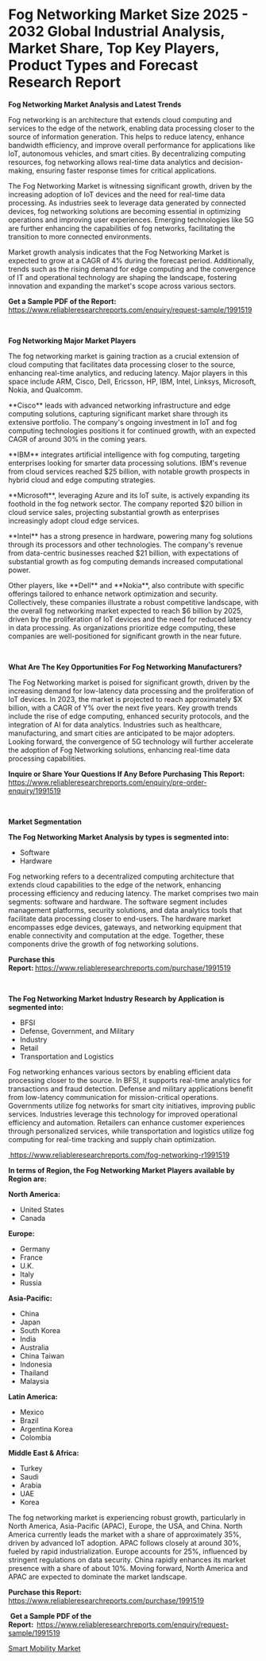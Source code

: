 <p><h1>Fog Networking Market Size 2025 - 2032 Global Industrial Analysis, Market Share, Top Key Players, Product Types and Forecast Research Report</h1></p><p><strong>Fog Networking Market Analysis and Latest Trends</strong></p>
<p><p>Fog networking is an architecture that extends cloud computing and services to the edge of the network, enabling data processing closer to the source of information generation. This helps to reduce latency, enhance bandwidth efficiency, and improve overall performance for applications like IoT, autonomous vehicles, and smart cities. By decentralizing computing resources, fog networking allows real-time data analytics and decision-making, ensuring faster response times for critical applications.</p><p>The Fog Networking Market is witnessing significant growth, driven by the increasing adoption of IoT devices and the need for real-time data processing. As industries seek to leverage data generated by connected devices, fog networking solutions are becoming essential in optimizing operations and improving user experiences. Emerging technologies like 5G are further enhancing the capabilities of fog networks, facilitating the transition to more connected environments.</p><p>Market growth analysis indicates that the Fog Networking Market is expected to grow at a CAGR of 4% during the forecast period. Additionally, trends such as the rising demand for edge computing and the convergence of IT and operational technology are shaping the landscape, fostering innovation and expanding the market's scope across various sectors.</p></p>
<p><strong>Get a Sample PDF of the Report:&nbsp;</strong> <a href="https://www.reliableresearchreports.com/enquiry/request-sample/1991519?utm_campaign=2938&utm_medium=2&utm_source=Github&utm_content=ia&utm_term=09032025&utm_id=fog-networking">https://www.reliableresearchreports.com/enquiry/request-sample/1991519</a></p>
<p>&nbsp;</p>
<p><strong>Fog Networking Major Market Players</strong></p>
<p><p>The fog networking market is gaining traction as a crucial extension of cloud computing that facilitates data processing closer to the source, enhancing real-time analytics, and reducing latency. Major players in this space include ARM, Cisco, Dell, Ericsson, HP, IBM, Intel, Linksys, Microsoft, Nokia, and Qualcomm. </p><p>**Cisco** leads with advanced networking infrastructure and edge computing solutions, capturing significant market share through its extensive portfolio. The company's ongoing investment in IoT and fog computing technologies positions it for continued growth, with an expected CAGR of around 30% in the coming years. </p><p>**IBM** integrates artificial intelligence with fog computing, targeting enterprises looking for smarter data processing solutions. IBM's revenue from cloud services reached $25 billion, with notable growth prospects in hybrid cloud and edge computing strategies.</p><p>**Microsoft**, leveraging Azure and its IoT suite, is actively expanding its foothold in the fog network sector. The company reported $20 billion in cloud service sales, projecting substantial growth as enterprises increasingly adopt cloud edge services.</p><p>**Intel** has a strong presence in hardware, powering many fog solutions through its processors and other technologies. The company's revenue from data-centric businesses reached $21 billion, with expectations of substantial growth as fog computing demands increased computational power.</p><p>Other players, like **Dell** and **Nokia**, also contribute with specific offerings tailored to enhance network optimization and security. Collectively, these companies illustrate a robust competitive landscape, with the overall fog networking market expected to reach $6 billion by 2025, driven by the proliferation of IoT devices and the need for reduced latency in data processing. As organizations prioritize edge computing, these companies are well-positioned for significant growth in the near future.</p></p>
<p>&nbsp;</p>
<p><strong>What Are The Key Opportunities For Fog Networking Manufacturers?</strong></p>
<p><p>The Fog Networking market is poised for significant growth, driven by the increasing demand for low-latency data processing and the proliferation of IoT devices. In 2023, the market is projected to reach approximately $X billion, with a CAGR of Y% over the next five years. Key growth trends include the rise of edge computing, enhanced security protocols, and the integration of AI for data analytics. Industries such as healthcare, manufacturing, and smart cities are anticipated to be major adopters. Looking forward, the convergence of 5G technology will further accelerate the adoption of Fog Networking solutions, enhancing real-time data processing capabilities.</p></p>
<p><strong>Inquire or Share Your Questions If Any Before Purchasing This Report:</strong> <a href="https://www.reliableresearchreports.com/enquiry/pre-order-enquiry/1991519?utm_campaign=2938&utm_medium=2&utm_source=Github&utm_content=ia&utm_term=09032025&utm_id=fog-networking">https://www.reliableresearchreports.com/enquiry/pre-order-enquiry/1991519</a></p>
<p>&nbsp;</p>
<p><strong>Market Segmentation</strong></p>
<p><strong>The Fog Networking Market Analysis by types is segmented into:</strong></p>
<p><ul><li>Software</li><li>Hardware</li></ul></p>
<p><p>Fog networking refers to a decentralized computing architecture that extends cloud capabilities to the edge of the network, enhancing processing efficiency and reducing latency. The market comprises two main segments: software and hardware. The software segment includes management platforms, security solutions, and data analytics tools that facilitate data processing closer to end-users. The hardware market encompasses edge devices, gateways, and networking equipment that enable connectivity and computation at the edge. Together, these components drive the growth of fog networking solutions.</p></p>
<p><strong>Purchase this Report:&nbsp;</strong><a href="https://www.reliableresearchreports.com/purchase/1991519?utm_campaign=2938&utm_medium=2&utm_source=Github&utm_content=ia&utm_term=09032025&utm_id=fog-networking">https://www.reliableresearchreports.com/purchase/1991519</a></p>
<p>&nbsp;</p>
<p><strong>The Fog Networking Market Industry Research by Application is segmented into:</strong></p>
<p><ul><li>BFSI</li><li>Defense, Government, and Military</li><li>Industry</li><li>Retail</li><li>Transportation and Logistics</li></ul></p>
<p><p>Fog networking enhances various sectors by enabling efficient data processing closer to the source. In BFSI, it supports real-time analytics for transactions and fraud detection. Defense and military applications benefit from low-latency communication for mission-critical operations. Governments utilize fog networks for smart city initiatives, improving public services. Industries leverage this technology for improved operational efficiency and automation. Retailers can enhance customer experiences through personalized services, while transportation and logistics utilize fog computing for real-time tracking and supply chain optimization.</p></p>
<p><a href="https://www.reliableresearchreports.com/fog-networking-r1991519?utm_campaign=2938&utm_medium=2&utm_source=Github&utm_content=ia&utm_term=09032025&utm_id=fog-networking">&nbsp;https://www.reliableresearchreports.com/fog-networking-r1991519</a></p>
<p><strong>In terms of Region, the Fog Networking Market Players available by Region are:</strong></p>
<p>
    <p> <strong> North America: </strong>
        <ul>
            <li>United States</li>
            <li>Canada</li>
        </ul>
        </p> 
    <p> <strong> Europe: </strong>
        <ul>
            <li>Germany</li>
            <li>France</li>
            <li>U.K.</li>
            <li>Italy</li>
            <li>Russia</li>
        </ul>
        </p> 
    <p> <strong> Asia-Pacific: </strong>
        <ul>
            <li>China</li>
            <li>Japan</li>
            <li>South Korea</li>
            <li>India</li>
            <li>Australia</li>
            <li>China Taiwan</li>
            <li>Indonesia</li>
            <li>Thailand</li>
            <li>Malaysia</li>
        </ul>
        </p> 
    <p> <strong> Latin America: </strong>
        <ul>
            <li>Mexico</li>
            <li>Brazil</li>
            <li>Argentina Korea</li>
            <li>Colombia</li>
        </ul>
        </p> 
    <p> <strong> Middle East & Africa: </strong>
        <ul>
            <li>Turkey</li>
            <li>Saudi</li>
            <li>Arabia</li>
            <li>UAE</li>
            <li>Korea</li>
        </ul>
    </p>
    </p>
<p><p>The fog networking market is experiencing robust growth, particularly in North America, Asia-Pacific (APAC), Europe, the USA, and China. North America currently leads the market with a share of approximately 35%, driven by advanced IoT adoption. APAC follows closely at around 30%, fueled by rapid industrialization. Europe accounts for 25%, influenced by stringent regulations on data security. China rapidly enhances its market presence with a share of about 10%. Moving forward, North America and APAC are expected to dominate the market landscape.</p></p>
<p><strong>Purchase this Report: </strong><a href="https://www.reliableresearchreports.com/purchase/1991519?utm_campaign=2938&utm_medium=2&utm_source=Github&utm_content=ia&utm_term=09032025&utm_id=fog-networking">https://www.reliableresearchreports.com/purchase/1991519</a></p>
<p>&nbsp;<strong>Get a Sample PDF of the Report:&nbsp;&nbsp;</strong><a href="https://www.reliableresearchreports.com/enquiry/request-sample/1991519?utm_campaign=2938&utm_medium=2&utm_source=Github&utm_content=ia&utm_term=09032025&utm_id=fog-networking">https://www.reliableresearchreports.com/enquiry/request-sample/1991519</a></p>
<p><strong></strong></p>
<p><p><a href="https://github.com/donnettaletizia/Market-Research-Report-List-1/blob/main/smart-mobility-market.md?utm_campaign=2938&utm_medium=2&utm_source=Github&utm_content=ia&utm_term=09032025&utm_id=fog-networking">Smart Mobility Market</a></p></p>